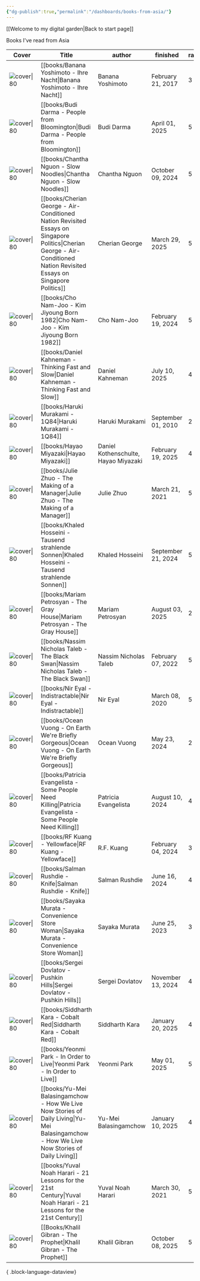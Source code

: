 ```yaml
---
{"dg-publish":true,"permalink":"/dashboards/books-from-asia/"}
---
```


[[Welcome to my digital garden\|Back to start page]]

Books I've read from Asia

| Cover                                                                                                                         | Title                                                                                                                                                                       | author                               | finished           | rating |
| ----------------------------------------------------------------------------------------------------------------------------- | --------------------------------------------------------------------------------------------------------------------------------------------------------------------------- | ------------------------------------ | ------------------ | ------ |
| ![cover\|80](http://books.google.com/books/content?id=XGltAgAAQBAJ&printsec=frontcover&img=1&zoom=1&edge=curl&source=gbs_api) | [[books/Banana Yoshimoto - Ihre Nacht\|Banana Yoshimoto - Ihre Nacht]]                                                                                                   | Banana Yoshimoto                     | February 21, 2017  | 3      |
| ![cover\|80](http://books.google.com/books/content?id=SfE3EAAAQBAJ&printsec=frontcover&img=1&zoom=1&edge=curl&source=gbs_api) | [[books/Budi Darma - People from Bloomington\|Budi Darma - People from Bloomington]]                                                                                     | Budi Darma                           | April 01, 2025     | 5      |
| ![cover\|80](http://books.google.com/books/content?id=K6vDEAAAQBAJ&printsec=frontcover&img=1&zoom=1&edge=curl&source=gbs_api) | [[books/Chantha Nguon - Slow Noodles\|Chantha Nguon - Slow Noodles]]                                                                                                     | Chantha Nguon                        | October 09, 2024   | 5      |
| ![cover\|80](http://books.google.com/books/content?id=1Mi8EAAAQBAJ&printsec=frontcover&img=1&zoom=1&edge=curl&source=gbs_api) | [[books/Cherian George - Air-Conditioned Nation Revisited Essays on Singapore Politics\|Cherian George - Air-Conditioned Nation Revisited Essays on Singapore Politics]] | Cherian George                       | March 29, 2025     | 5      |
| ![cover\|80](http://books.google.com/books/content?id=ROF_DwAAQBAJ&printsec=frontcover&img=1&zoom=1&edge=curl&source=gbs_api) | [[books/Cho Nam-Joo - Kim Jiyoung Born 1982\|Cho Nam-Joo - Kim Jiyoung Born 1982]]                                                                                       | Cho Nam-Joo                          | February 19, 2024  | 5      |
| ![cover\|80](http://books.google.com/books/content?id=ZuKTvERuPG8C&printsec=frontcover&img=1&zoom=1&edge=curl&source=gbs_api) | [[books/Daniel Kahneman - Thinking Fast and Slow\|Daniel Kahneman - Thinking Fast and Slow]]                                                                             | Daniel Kahneman                      | July 10, 2025      | 4      |
| ![cover\|80](http://books.google.com/books/content?id=zlVhEAAAQBAJ&printsec=frontcover&img=1&zoom=1&edge=curl&source=gbs_api) | [[books/Haruki Murakami - 1Q84\|Haruki Murakami - 1Q84]]                                                                                                                 | Haruki Murakami                      | September 01, 2010 | 2      |
| ![cover\|80](http://books.google.com/books/content?id=Oj0XzgEACAAJ&printsec=frontcover&img=1&zoom=1&source=gbs_api)           | [[books/Hayao Miyazaki\|Hayao Miyazaki]]                                                                                                                                 | Daniel Kothenschulte, Hayao Miyazaki | February 19, 2025  | 4      |
| ![cover\|80](http://books.google.com/books/content?id=iblMDwAAQBAJ&printsec=frontcover&img=1&zoom=1&edge=curl&source=gbs_api) | [[books/Julie Zhuo - The Making of a Manager\|Julie Zhuo - The Making of a Manager]]                                                                                     | Julie Zhuo                           | March 21, 2021     | 5      |
| ![cover\|80](http://books.google.com/books/content?id=IOKcAgAAQBAJ&printsec=frontcover&img=1&zoom=1&edge=curl&source=gbs_api) | [[books/Khaled Hosseini - Tausend strahlende Sonnen\|Khaled Hosseini - Tausend strahlende Sonnen]]                                                                       | Khaled Hosseini                      | September 21, 2024 | 5      |
| ![cover\|80](http://books.google.com/books/content?id=rqMqvgAACAAJ&printsec=frontcover&img=1&zoom=1&source=gbs_api)           | [[books/Mariam Petrosyan - The Gray House\|Mariam Petrosyan - The Gray House]]                                                                                           | Mariam Petrosyan                     | August 03, 2025    | 2      |
| ![cover\|80](http://books.google.com/books/content?id=mcgtAAAAYAAJ&printsec=frontcover&img=1&zoom=1&source=gbs_api)           | [[books/Nassim Nicholas Taleb - The Black Swan\|Nassim Nicholas Taleb - The Black Swan]]                                                                                 | Nassim Nicholas Taleb                | February 07, 2022  | 5      |
| ![cover\|80](http://books.google.com/books/content?id=kO5KEAAAQBAJ&printsec=frontcover&img=1&zoom=1&edge=curl&source=gbs_api) | [[books/Nir Eyal - Indistractable\|Nir Eyal - Indistractable]]                                                                                                           | Nir Eyal                             | March 08, 2020     | 5      |
| ![cover\|80](http://books.google.com/books/content?id=hKRtDwAAQBAJ&printsec=frontcover&img=1&zoom=1&edge=curl&source=gbs_api) | [[books/Ocean Vuong - On Earth We're Briefly Gorgeous\|Ocean Vuong - On Earth We're Briefly Gorgeous]]                                                                   | Ocean Vuong                          | May 23, 2024       | 2      |
| ![cover\|80](http://books.google.com/books/content?id=FbkwEQAAQBAJ&printsec=frontcover&img=1&zoom=1&edge=curl&source=gbs_api) | [[books/Patricia Evangelista - Some People Need Killing\|Patricia Evangelista - Some People Need Killing]]                                                               | Patricia Evangelista                 | August 10, 2024    | 4      |
| ![cover\|80](http://books.google.com/books/content?id=iJPhEAAAQBAJ&printsec=frontcover&img=1&zoom=1&edge=curl&source=gbs_api) | [[books/RF Kuang - Yellowface\|RF Kuang - Yellowface]]                                                                                                                   | R.F. Kuang                           | February 04, 2024  | 3      |
| ![cover\|80](http://books.google.com/books/content?id=ksfcEAAAQBAJ&printsec=frontcover&img=1&zoom=1&edge=curl&source=gbs_api) | [[books/Salman Rushdie - Knife\|Salman Rushdie - Knife]]                                                                                                                 | Salman Rushdie                       | June 16, 2024      | 4      |
| ![cover\|80](http://books.google.com/books/content?id=5oFjDwAAQBAJ&printsec=frontcover&img=1&zoom=1&edge=curl&source=gbs_api) | [[books/Sayaka Murata - Convenience Store Woman\|Sayaka Murata - Convenience Store Woman]]                                                                               | Sayaka Murata                        | June 25, 2023      | 3      |
| ![cover\|80](http://books.google.com/books/content?id=vXCQEAAAQBAJ&printsec=frontcover&img=1&zoom=1&source=gbs_api)           | [[books/Sergei Dovlatov - Pushkin Hills\|Sergei Dovlatov - Pushkin Hills]]                                                                                               | Sergei Dovlatov                      | November 13, 2024  | 4      |
| ![cover\|80](http://books.google.com/books/content?id=1ohrEAAAQBAJ&printsec=frontcover&img=1&zoom=1&edge=curl&source=gbs_api) | [[books/Siddharth Kara - Cobalt Red\|Siddharth Kara - Cobalt Red]]                                                                                                       | Siddharth Kara                       | January 20, 2025   | 4      |
| ![cover\|80](http://books.google.com/books/content?id=OrBXrgEACAAJ&printsec=frontcover&img=1&zoom=1&source=gbs_api)           | [[books/Yeonmi Park - In Order to Live\|Yeonmi Park - In Order to Live]]                                                                                                 | Yeonmi Park                          | May 01, 2025       | 5      |
| ![cover\|80](http://books.google.com/books/content?id=FRrBEAAAQBAJ&printsec=frontcover&img=1&zoom=1&edge=curl&source=gbs_api) | [[books/Yu-Mei Balasingamchow - How We Live Now Stories of Daily Living\|Yu-Mei Balasingamchow - How We Live Now Stories of Daily Living]]                               | Yu-Mei Balasingamchow                | January 10, 2025   | 4      |
| ![cover\|80](http://books.google.com/books/content?id=ar44DwAAQBAJ&printsec=frontcover&img=1&zoom=1&edge=curl&source=gbs_api) | [[books/Yuval Noah Harari - 21 Lessons for the 21st Century\|Yuval Noah Harari - 21 Lessons for the 21st Century]]                                                       | Yuval Noah Harari                    | March 30, 2021     | 5      |
| ![cover\|80](http://books.google.com/books/content?id=TBv1zQEACAAJ&printsec=frontcover&img=1&zoom=1&source=gbs_api)           | [[Books/Khalil Gibran - The Prophet\|Khalil Gibran - The Prophet]]                                                                                                       | Khalil Gibran                        | October 08, 2025   | 5      |

{ .block-language-dataview}

